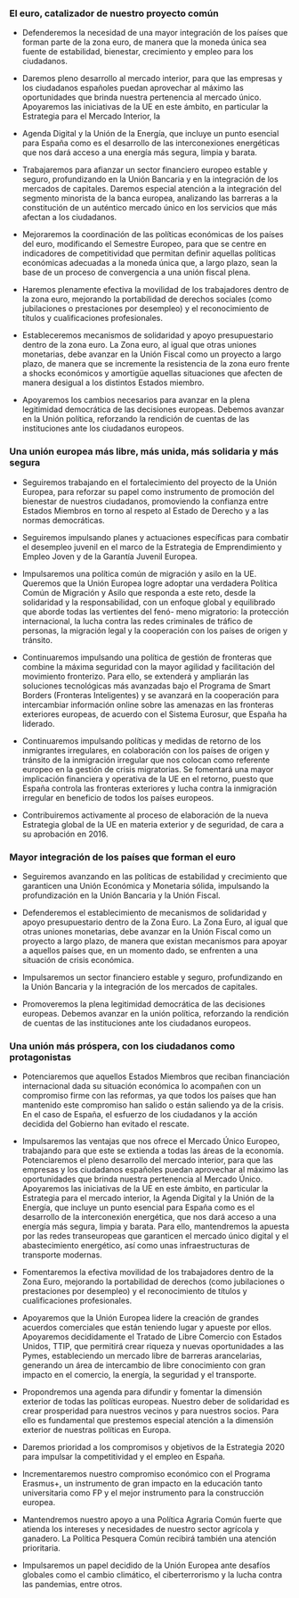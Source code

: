 ### El euro, catalizador de nuestro proyecto común

- Defenderemos la necesidad de una mayor integración de los países que forman parte de la zona euro,
de manera que la moneda única sea fuente de estabilidad, bienestar, crecimiento y empleo para los
ciudadanos.

- Daremos pleno desarrollo al mercado interior, para que las empresas y los ciudadanos españoles puedan
aprovechar al máximo las oportunidades que brinda nuestra pertenencia al mercado único. Apoyaremos
las iniciativas de la UE en este ámbito, en particular la Estrategia para el Mercado Interior, la

- Agenda Digital y la Unión de la Energía, que incluye un punto esencial para España como es el desarrollo
de las interconexiones energéticas que nos dará acceso a una energía más segura, limpia y barata.

- Trabajaremos para afianzar un sector financiero europeo estable y seguro, profundizando en la Unión
Bancaria y en la integración de los mercados de capitales. Daremos especial atención a la integración
del segmento minorista de la banca europea, analizando las barreras a la constitución de un auténtico
mercado único en los servicios que más afectan a los ciudadanos.

- Mejoraremos la coordinación de las políticas económicas de los países del euro, modificando el Semestre
Europeo, para que se centre en indicadores de competitividad que permitan definir aquellas
políticas económicas adecuadas a la moneda única que, a largo plazo, sean la base de un proceso de
convergencia a una unión fiscal plena.

- Haremos plenamente efectiva la movilidad de los trabajadores dentro de la zona euro, mejorando la
portabilidad de derechos sociales (como jubilaciones o prestaciones por desempleo) y el reconocimiento
de títulos y cualificaciones profesionales.

- Estableceremos mecanismos de solidaridad y apoyo presupuestario dentro de la zona euro. La Zona
euro, al igual que otras uniones monetarias, debe avanzar en la Unión Fiscal como un proyecto a largo
plazo, de manera que se incremente la resistencia de la zona euro frente a shocks económicos y amortigüe
aquellas situaciones que afecten de manera desigual a los distintos Estados miembro.

- Apoyaremos los cambios necesarios para avanzar en la plena legitimidad democrática de las decisiones
europeas. Debemos avanzar en la Unión política, reforzando la rendición de cuentas de las instituciones
ante los ciudadanos europeos.

### Una unión europea más libre, más unida, más solidaria y más segura

- Seguiremos trabajando en el fortalecimiento del proyecto de la Unión Europea, para reforzar su papel
como instrumento de promoción del bienestar de nuestros ciudadanos, promoviendo la confianza entre
Estados Miembros en torno al respeto al Estado de Derecho y a las normas democráticas.

- Seguiremos impulsando planes y actuaciones específicas para combatir el desempleo juvenil en el marco
de la Estrategia de Emprendimiento y Empleo Joven y de la Garantía Juvenil Europea.

- Impulsaremos una política común de migración y asilo en la UE. Queremos que la Unión Europea logre
adoptar una verdadera Política Común de Migración y Asilo que responda a este reto, desde la solidaridad
y la responsabilidad, con un enfoque global y equilibrado que aborde todas las vertientes del fenó-
meno migratorio: la protección internacional, la lucha contra las redes criminales de tráfico de personas,
la migración legal y la cooperación con los países de origen y tránsito.

- Continuaremos impulsando una política de gestión de fronteras que combine la máxima seguridad
con la mayor agilidad y facilitación del movimiento fronterizo. Para ello, se extenderá y ampliarán las
soluciones tecnológicas más avanzadas bajo el Programa de Smart Borders (Fronteras Inteligentes) y
se avanzará en la cooperación para intercambiar información online sobre las amenazas en las fronteras
exteriores europeas, de acuerdo con el Sistema Eurosur, que España ha liderado.

- Continuaremos impulsando políticas y medidas de retorno de los inmigrantes irregulares, en colaboración
con los países de origen y tránsito de la inmigración irregular que nos colocan como referente
europeo en la gestión de crisis migratorias. Se fomentará una mayor implicación financiera y operativa
de la UE en el retorno, puesto que España controla las fronteras exteriores y lucha contra la inmigración
irregular en beneficio de todos los países europeos.

- Contribuiremos activamente al proceso de elaboración de la nueva Estrategia global de la UE en materia
exterior y de seguridad, de cara a su aprobación en 2016.

### Mayor integración de los países que forman el euro

- Seguiremos avanzando en las políticas de estabilidad y crecimiento que garanticen una Unión Económica
y Monetaria sólida, impulsando la profundización en la Unión Bancaria y la Unión Fiscal.

- Defenderemos el establecimiento de mecanismos de solidaridad y apoyo presupuestario dentro de la
Zona Euro. La Zona Euro, al igual que otras uniones monetarias, debe avanzar en la Unión Fiscal como
un proyecto a largo plazo, de manera que existan mecanismos para apoyar a aquellos países que, en un
momento dado, se enfrenten a una situación de crisis económica.

- Impulsaremos un sector financiero estable y seguro, profundizando en la Unión Bancaria y la integración
de los mercados de capitales.

- Promoveremos la plena legitimidad democrática de las decisiones europeas. Debemos avanzar en la
unión política, reforzando la rendición de cuentas de las instituciones ante los ciudadanos europeos.

### Una unión más próspera, con los ciudadanos como protagonistas

- Potenciaremos que aquellos Estados Miembros que reciban financiación internacional dada su situación
económica lo acompañen con un compromiso firme con las reformas, ya que todos los países que han
mantenido este compromiso han salido o están saliendo ya de la crisis. En el caso de España, el esfuerzo
de los ciudadanos y la acción decidida del Gobierno han evitado el rescate.

- Impulsaremos las ventajas que nos ofrece el Mercado Único Europeo, trabajando para que este se extienda
a todas las áreas de la economía. Potenciaremos el pleno desarrollo del mercado interior, para
que las empresas y los ciudadanos españoles puedan aprovechar al máximo las oportunidades que
brinda nuestra pertenencia al Mercado Único. Apoyaremos las iniciativas de la UE en este ámbito, en
particular la Estrategia para el mercado interior, la Agenda Digital y la Unión de la Energía, que incluye un
punto esencial para España como es el desarrollo de la interconexión energética, que nos dará acceso a
una energía más segura, limpia y barata. Para ello, mantendremos la apuesta por las redes transeuropeas
que garanticen el mercado único digital y el abastecimiento energético, así como unas infraestructuras
de transporte modernas.

- Fomentaremos la efectiva movilidad de los trabajadores dentro de la Zona Euro, mejorando la portabilidad
de derechos (como jubilaciones o prestaciones por desempleo) y el reconocimiento de títulos y
cualificaciones profesionales.

- Apoyaremos que la Unión Europea lidere la creación de grandes acuerdos comerciales que están teniendo
lugar y apueste por ellos. Apoyaremos decididamente el Tratado de Libre Comercio con Estados
Unidos, TTIP, que permitirá crear riqueza y nuevas oportunidades a las Pymes, estableciendo un
mercado libre de barreras arancelarias, generando un área de intercambio de libre conocimiento con
gran impacto en el comercio, la energía, la seguridad y el transporte.

- Propondremos una agenda para difundir y fomentar la dimensión exterior de todas las políticas europeas.
Nuestro deber de solidaridad es crear prosperidad para nuestros vecinos y para nuestros socios.
Para ello es fundamental que prestemos especial atención a la dimensión exterior de nuestras políticas
en Europa.

- Daremos prioridad a los compromisos y objetivos de la Estrategia 2020 para impulsar la competitividad
y el empleo en España.

- Incrementaremos nuestro compromiso económico con el Programa Erasmus+, un instrumento de gran
impacto en la educación tanto universitaria como FP y el mejor instrumento para la construcción europea.

- Mantendremos nuestro apoyo a una Política Agraria Común fuerte que atienda los intereses y necesidades
de nuestro sector agrícola y ganadero. La Política Pesquera Común recibirá también una
atención prioritaria.

- Impulsaremos un papel decidido de la Unión Europea ante desafíos globales como el cambio climático,
el ciberterrorismo y la lucha contra las pandemias, entre otros.
